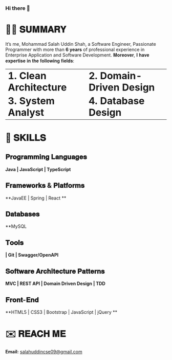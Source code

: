 ### Hi there 👋

<!--
**salahuddin09/salahuddin09** is a ✨ _special_ ✨ repository because its `README.md` (this file) appears on your GitHub profile.

Here are some ideas to get you started:

- 🔭 I’m currently working on ...
- 🌱 I’m currently learning ...
- 👯 I’m looking to collaborate on ...
- 🤔 I’m looking for help with ...
- 💬 Ask me about ...
- 📫 How to reach me: ...
- 😄 Pronouns: ...
- ⚡ Fun fact: ...
-->
# 👨‍💻 𝐒𝐔𝐌𝐌𝐀𝐑𝐘

It’s me, Mohammad Salah Uddin Shah, a Software Engineer, Passionate Programmer with more than **6 years** of professional experience in Enterprise Application and Software Development.
𝐌𝐨𝐫𝐞𝐨𝐯𝐞𝐫, 𝐈 𝐡𝐚𝐯𝐞 𝐞𝐱𝐩𝐞𝐫𝐭𝐢𝐬𝐞 𝐢𝐧 𝐭𝐡𝐞 𝐟𝐨𝐥𝐥𝐨𝐰𝐢𝐧𝐠 𝐟𝐢𝐞𝐥𝐝𝐬:

<table border="0">
 <tr>
    <td><b style="font-size:30px">1. Clean Architecture</b></td>
    <td><b style="font-size:30px">2. Domain-Driven Design</b></td>
 </tr>
  <!--
 <tr>
    <td><b style="font-size:30px">3. Event Driven Architecture</b></td>
    <td><b style="font-size:30px">4. Event Sourcing</b></td>
 </tr>
  <tr>
    <td><b style="font-size:30px">5. Cloud Functions</b></td>
    <td><b style="font-size:30px">6. Azure DevOps, CI/CD pipeline integration</b></td>
 </tr>
-->
  <tr>
    <td><b style="font-size:30px">3. System Analyst</b></td>
    <td><b style="font-size:30px">4. Database Design</b></td>
 </tr>
</table>

# 💪 𝐒𝐊𝐈𝐋𝐋𝐒

## 𝐏𝐫𝐨𝐠𝐫𝐚𝐦𝐦𝐢𝐧𝐠 𝐋𝐚𝐧𝐠𝐮𝐚𝐠𝐞𝐬
  **Java | JavaScript | TypeScript**
  
## 𝐅𝐫𝐚𝐦𝐞𝐰𝐨𝐫𝐤𝐬 & 𝐏𝐥𝐚𝐭𝐟𝐨𝐫𝐦𝐬
**JavaEE | Spring | React  **
<!--
## 𝗖𝗹𝗼𝘂𝗱
**Microsoft Azure | Azure Functions | Azure CI/CD | Google Cloud | Google Cloud Functions | Google PubSub**
-->
## 𝐃𝐚𝐭𝐚𝐛𝐚𝐬𝐞𝐬
**MySQL 
<!-- | PostgreSQL | MongoDB | Redis | EventStoreDB** -->

## 𝐓𝐨𝐨𝐥𝐬
**| Git  | Swagger/OpenAPI**

## 𝐒𝐨𝐟𝐭𝐰𝐚𝐫𝐞 𝐀𝐫𝐜𝐡𝐢𝐭𝐞𝐜𝐭𝐮𝐫𝐞 𝐏𝐚𝐭𝐭𝐞𝐫𝐧𝐬
**MVC | REST API |  Domain Driven Design | TDD**  <!-- Microservice | CQRS and Event Sourcing |  Event Driven Architecture -->

## 𝐅𝐫𝐨𝐧𝐭-𝐄𝐧𝐝
**HTML5 | CSS3 | Bootstrap | JavaScript | jQuery **
<!--
## 𝐃𝐚𝐭𝐚 𝐒𝐭𝐫𝐮𝐜𝐭𝐮𝐫𝐞𝐬 𝐚𝐧𝐝 𝐀𝐥𝐠𝐨𝐫𝐢𝐭𝐡𝐦𝐬
**Regular HackerRank and LeetCode problems solver.**
-->
# ✉️ 𝐑𝐄𝐀𝐂𝐇 𝐌𝐄

 **Email:** salahuddincse09@gmail.com
